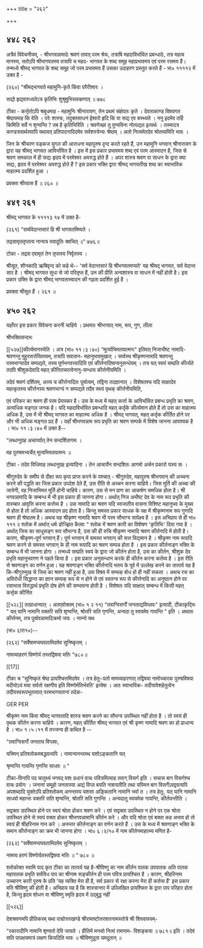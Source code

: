 +++
title = "२६२"

+++


## ४४८ २६२
अत्रैवं विवेचनीयम्, - श्रीभगवन्नामादेः श्रवणं तावत् परम श्रेयः, तत्राषि महदाविर्भावित प्रबन्धादेः, तत्र महत्व मानस्य, ततोऽपि श्रीभागवतस्य तत्रापि च महद- भागवत के शब्द समूह महाप्रभावमय एवं परम रसमय हैं। तन्मध्ये श्रीमद् भागवत के शब्द समूह जो परम प्रभावमय हैं उसका उदाहरण प्रस्तुत करते हैं - भा० ११११२ में उक्त है - 

(२६०) "श्रीमद्भागवते महामुनि-कृते किंवा परैरीश्वरः । 

सद्यो हृद्यवरुध्यतेऽत्र कृतिभिः शुश्रूषुभिस्तत्क्षणात् ॥ ७७८ 

टीका - कर्त्तृतोऽपि श्रबुधमाह - महामुनिः श्रीनारायण, तेन प्रथमं संक्षेपतः कृते । देवताकाण्ड विषयगत श्रेष्ठयमाह कि वेति । परेः शास्त्रः, तदुक्तसाधनं ईश्वरो हृदि कि वा सद्य एव बस्थ्यते । ननु इदमेव तर्हि किमिति सर्वे न शृण्वन्ति ? तब है कृतिभिरिति । श्रवणेच्छा तु पुण्यविना नोत्पद्यत इत्यर्थः । तस्मादत्र काण्डत्रयार्थस्यापि यथावत् प्रतिपादनादिदमेव सर्वशस्त्रेभ्यः श्रेष्ठम् । अतो नित्यमेतदेव श्रोतव्यमिति भावः । 

जिन के श्रीचरण पङ्कज युगल की आराधना महापुरुष दृन्द करते रहते हैं, उन महामुनि भगवान् श्रीनारायण के द्वारा यह श्रीमद् भागवत आविर्भावित है । इस में इस प्रकार प्रभावमय शब्द एवं परम आस्वादन है, जिस से श्रवण समकाल में ही सद्यः हृदय में परमेश्वर अवरुद्ध होते हैं । अपर शास्त्र श्रवण वा साधन के द्वारा क्या सद्यः, हृदय में परमेश्वर अवरुद्ध होते हैं ? इस प्रकार भक्ति द्वारा श्रीमद् भागवतीख शब्द का स्वाभाविक माहात्म्य प्रदर्शित हुआ । 

प्रवक्ता श्रीव्यास हैं ॥ २६० ॥ 


## ४४९ २६१
श्रीमद् भागवत के ११११३ १४ में उक्त है- 

(२६१) "सर्व्ववेदान्तसारं हि श्री भागवतमिष्यते । 

तद्रसामृततृप्तत्य नान्यत्र स्यादूतिः क्वचित् ॥” ७७६॥ 

टोका - तद्रस एवामृतं तेन तृप्तस्य निर्वृतस्य । 

श्रीसूत, शौनकादि ऋषिवृन्द को कहे थे-- 'सर्व वेदान्तसारं हि श्रीभगवतमप्यते' यह श्रीमद् भागवत, सर्व वेदान्त सार है । श्रीमद् भागवत सुधा से जो परितृप्त हैं, उन की प्रीति अन्यशास्त्र वा साधन में नहीं होती है। इस प्रकार उक्ति के द्वारा श्रीमद् भागवतास्वादन की गढ़ता प्रदर्शित हुई है । 

प्रवक्ता श्रीसूत हैं । २६१ ॥ 


## ४५० २६२
यहाँपर इस प्रकार विवेचना करनी चाहिये । प्रथमतः श्रीभगवत् नाम, रूप, गुण, लीला 

श्रीभक्तिसन्दभः 

[[५२७]]कीर्त्यमानस्येति । अत्र (भा० ११।३।४०) “मूर्त्याभिमतयात्मनः" इतिवत् निजाभीष्ट नामादि- श्रवणन्तु मुहुरावर्त्तयितव्यम्, तत्रापि सवासन- महानुभावमुखात् । सर्व्वस्य श्रीकृष्णनामादि श्रवणन्तु परमभाग्यादेव सम्पद्यते, तस्य पूर्णभगवत्त्वादिति एवं कीर्त्तनादिष्वप्यनुसन्धेयम् । तत्र यत् स्वयं सम्प्रति कीर्त्यते तदपि श्रीशुकदेवादि महत् कीत्तितचरत्वेनानु-सन्धाय कीर्त्तनीयमिति । 

तदेवं श्रवणं दर्शितम्, अस्य च कीर्त्तनादितः पूर्व्वत्वम्, तद्विना तदज्ञानात् । विशेषतश्च यदि साक्षादेव महत्कृतस्य कीर्त्तनस्य श्रवणभाग्यं न सम्पद्यते तदैव स्वयं पृथक् कीर्त्तनीयमिति, 

एवं परिकर का श्रवण ही परम प्रेयस्कर है। उस के मध्य में महत् कर्त्ता के आविर्भावित प्रबन्ध प्रभृति का श्रवण, अत्यधिक मङ्गल जनक है। यदि महदाविर्भावित प्रबन्धादि महत् कर्तृके कीर्त्यमान होते हैं तो उस का माहात्म्य अधिक है, उस में भी श्रीमद् भागवत का माहात्म्य अधिक है । श्रीमद् भागवत्, महत् कर्तृक कीर्तित होने पर और भी अधिक मङ्गल प्रद हैं । यहाँ श्रीभगवन्नाम रूप प्रभृति का श्रवण सम्पर्क में विशेष जानना आवश्यक है । भा० ११।३।४० में उक्त है-- 

"लब्धानुग्रह अचार्य्यात् तेन सन्दर्शितागमः । 

मह पुरुषमभ्यर्चेत् मूत्यभिमतयत्मनः ॥ 

टीका - तदेव विधिमाह लब्धानुग्रह इत्यादिना । तेन आचार्येन सन्दशितः आगमो अर्चन प्रकारो यस्य सः । 

श्रीगुरुदेव के समीप से दीक्षा रूप कृपा प्राप्त करने के पश्चात् - श्रीगुरुदेव, महापुरुष श्रीभगवान् की अच्चना करने की पद्धति का जिस प्रकार उपदेश देते हैं, उस रीति से अच्चन करना चाहिये। जिस मूर्ति की अच्चा की जायेगी, वह निजाभिमत मूर्ति होनी चाहिये। कारण, उस से मन प्राण का आकर्षण समधिक होता है। श्री भगवन्नामादि के सम्बन्ध में भी इस प्रकार ही जानना होगा। अर्थात् निज अभीष्ट देव के नाम रूप प्रभृति की वारम्बार आवृत्ति करना कर्त्तव्य है । उस नामादि का श्रवण यदि स्वजातीय वासना विशिष्ट महानुभव के मुख्य से होता है तो अधिक आस्वादन प्रद होता है। किन्तु समस्त प्रकार साधक के पक्ष में श्रीकृष्णनाम रूप गुणादि श्रवण ही श्रेष्ठतम है। अथच यह श्रीकृष्ण नामादि श्रवण भी परम सौभाग्य सापेक्ष्य है । इस अभिप्राय से ही भा० १११ २ श्लोक में अर्थात् धर्मः प्रोज्झित कैतवः " श्लोक में श्रवण कारी का विशेषण 'कृतिभिः' दिया गया है । अर्थात् जिस का साधुसङ्ग रूप सौभाग्य है, उस की ही रुचि श्रीकृष्ण नामादि श्रवण कीर्तनादि में होती है। कारण, श्रीकृष्ण-पूर्ण भगवान् हैं। पूर्ण भगवान् में समस्त भगवान् की सत्त विद्यमान है । श्रीकृष्ण नाम रूपादि श्रवण करने से समस्त भगवान् के ही नाम रूपादि का श्रवण सम्पन्न होता है । इस प्रकार कीर्तनाङ्ग भक्ति के सम्बन्ध में भी जानना होगा । तन्मध्ये सम्प्रति स्वयं के द्वारा जो कीर्तन होता है, उस का कीर्तन, श्रीशुक देव प्रभृति महानुभवगण ने पहले किया है । इस प्रकार अनुसन्धान करके ही कीर्तन करना कर्तव्य है । इस रीति से श्रवणाङ्ग का वर्णन हुआ। यह श्रवणाङ्ग भक्ति कीर्त्तनादि भतय के पूर्व में उल्लेख करने का तात्पर्य यह है कि-श्रीगुरुमुख से जिस का श्रवण नहीं हुआ है, उस विषय में सम्यक् बोध हो ही नहीं सकता । अथच रस का अविरोधी सिद्धान्त का ज्ञान सम्यक् रूप से न होने से एवं स्वतन्त्र रूप से कीर्त्तनादि का अनुष्ठान होने पर रसाभास विरुद्धार्थ प्रभृति दोष होने की सम्भावना होती है । विशेषतः यदि साक्षात् सम्बन्ध में किसी महत् कर्त्तृक कीर्त्तित 



[[५२८]] तत्प्राधान्यात् । अतएवोक्तम् (भा० १ २ ११) "तवाग्विसर्गों जनताद्यविप्लवः" इत्यादी, टीकाकृद्भिः " यत् यानि नामानि वक्तरि सति शृण्वन्ति, श्रोतरि सति गृणन्ति, अन्यदा तु स्वयमेव गायन्ति " इति । अथातः कीर्त्तनम्, तत्र पूर्व्ववन्नामादिक्रमो जयः । नाम्नो यथ 

(भा० ६ारा१०)-- 

(२६२) "सर्वेषामप्यघवतामिदमेव सुनिष्कृतम् । 

नामव्याहरणं विष्णोर्य तस्तद्विषया मतिः "७८०॥ 

[[17]]

टीका च "सुनिष्कृतं श्रेष्ठ प्रायश्चित्तमिदमेव । तत्र हेतुः-यतो मामव्याहरणात् तद्विषया नामोच्चारक पुरुषविषया मदीयोऽयं मया सर्वतो रक्षणीय इति विष्णोर्मतिर्भवति' इत्येषा । अतः स्वाभाविक- तदीयावेशहेतुत्वेन तदीयस्वरूपभूतत्वात् परमभागवतानां तदेक- 

GER PER 

श्रीकृष्ण नाम किंवा श्रीमद् भागवतादि शास्त्र श्रवण करने का सौभग्य उपस्थित नहीं होता है । तो स्वयं ही पृथक कीर्तन करना चाहिये । कारण, महत् कीर्तित श्रीमद् भागवत एवं श्री कृष्ण नामादि श्रवण का हो प्राधान्य है । भा० १।५।११ में तज्जन्य ही कथित है -- 

"तवाग्विसर्गो जनताघ विप्लवः, 

यस्मिन् प्रतिश्लोकमबद्धवत्यपि । नामान्यनन्तस्थ यशोऽङ्कतानि यत् 

श्रृण्वन्ति गायन्ति गृणन्ति साधवः ॥ " 

टीका-विनापि पद चातुथ्यं भगवद् यशः प्रधानं वाचः पवित्रमित्याह तवाग् विसर्ग इति । सचास बाग विसर्गश्च वाचः प्रयोगः । जनानां समूहो जनतास्या अद्यं विप्ल बयति नाशयतीति तथा यस्मिन बाग विसर्गेऽवद्ववत्यपि अपशब्दादि युक्तेऽपि प्रतिश्लोकम् अनन्तस्य यशसा अङ्कितानि नामानि भर्वा त । तत्र हेतुः, यत् यानि नामानि साधवो महान्तः वक्तरि सति शृण्वन्ति, श्रोतरि सति गुणन्ति । अन्यदातु स्वयमेक गायन्ति, कीर्तयन्तीति । 

सद्वक्ता उपस्थित होने पर स्वयं श्रोता होकर श्रवण करे । एवं सद्वक्ता उपस्थित न होने पर एक श्रोता उपस्थित होने से स्वयं वक्ता होकर श्रीभगवन्नामानि कीर्तन करे । और यदि श्रोता एवं बक्ता कह अभाव हो तो स्वयं ही श्रीहरिनाम गान करे । अनन्तर कीर्त्तनाङ्ग का वर्णन करते हैं । उस के मध्य में श्रवणाङ्ग भक्ति के समान कीर्त्तनाङ्ग का क्रम भी जानना होगा । भा० ६।२/१० में नाम कीर्तनमाहात्म्य मणित है- 

(२६२) "सर्वेषामप्यघवतामिदमेव सुनिष्कृतम् । 

नामव्य हरणं विष्णोर्यतस्तद्विषया मतिः ॥ " ७८० ॥ 

श्लोकोक्त स्वामि पाद कृत टीका का तात्पर्य यह है-श्रीविष्णु का नाम कीर्तन पातक उपपातक अति पातक महापातक प्रभृति सर्वविध पाप का श्रीनाम सङ्कीर्तन ही परम पवित्र प्रायश्चित्त है । कारण, श्रीहरिनाम उच्चारण कारी पुरुष के प्रति 'यह व्यक्ति मेरा ही है, सर्व प्रकार से रक्षा करना मेरा ही कर्तव्य हैं' इस प्रकार मति श्रीविष्णु की होती है। अभिप्राय यह है कि शास्त्रान्तर में उल्लिखित प्रायश्चित्त के द्वारा पाप परिहार होता है, किन्तु हृदय शोधन वा श्रीविष्णु स्मृति हृदय में उद्बुद्ध नहीं

[[५२६]]

देशश्रवणमपि प्रीतिकरम् यथा पाद्मोत्तरखण्डे श्रीरामाष्टोत्तरशतनामस्तोत्रे श्री शिववावयम्- 

"रकारादीनि नामानि शृण्वतो देवि जायते । प्रीतिमें मनसो नित्यं रामनाम- विशङ्कया ॥ ७८१॥ इति । तदेवं सति पापक्षयमात्रं लक्षण कियदिति भावः ॥ श्रीविष्णुदूता यमदूतान् ॥ 
